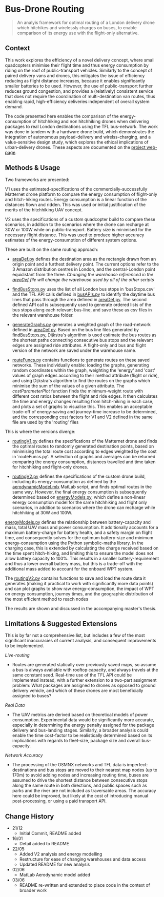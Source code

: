 
# Bus-Drone Routing
> An analyis framework for optimal routing of a London delivery drone which hitchikes and wirelessly charges on buses, to enable comparison of its energy use with the flight-only alternative.


## Context
This work explores the efficiency of a novel delivery concept, where small quadcopters minimise their flight time and thus energy consumption by riding on the roof of public-transport vehicles. Similarly to the concept of paired delivery vans and drones, this mitigates the issue of efficiency reducing as flight distance increases, because it enables significantly smaller batteries to be used. However, the use of public-transport further reduces ground congestion, and provides a (relatively) consistent service that does not require the coordination of multi-destination van routes, thus enabling rapid, high-efficiency deliveries independent of overall system demand.

The code presented here enables the comparison of the energy-consumption of hitchhiking and non hitchhiking drones when delivering packages to real London destinations using the TFL bus-network. The work was done in tandem with a hardware drone build, which demonstrates the integration of autonomous payload-delivery and wirelss-charging, and a value-sensitive design study, which explores the ethical implications of urban-delivery drones. These aspects are documented on the [project web-page](www.annasoligo.co.uk/projectpages/busQuad).


## Methods & Usage

Two frameworks are presented:
   
V1 uses the estimated-specifications of the commercially-successfully Matternet drone platform to compare the energy consumption of flight-only and hitch-hiking routes. Energy consumption is a linear function of the distances flown and ridden. This was used or initial justification of the merits of the hitchhiking UAV concept.

V2 uses the specifications of a custom quadcopter build to compare these scenarios, in addition to the scenarios where the drone can recharge at 30W or 100W while on public-transport. Battery size is minimised for the necessary flight distance. This was used to produce higher accuracy estimates of the energy-consumption of different system options.

These are built on the same routing approach:

- [areaDef.py](./areaDef.py) defines the destination area as the rectangle drawn from an origin point and a furthest delivery point. The current options refer to the 3 Amazon distribution centres in London, and the central-London point equidistant from the three. *Changing the warehouse referenced in the [areaDef](./areaDef.py) file will change the warehouse used by all of the other scripts*

- [findBusStops.py](./findBusStops.py) uses the list of all London bus stops in 'busStops.csv' and the TFL API calls defined in [busAPIs.py](./busAPIs.py) to identify the daytime bus lines that pass through the area defined in [areaDef.py](./areaDef.py). The second defined API call is subsequently used to generate ordered lists of the bus stops along each relevant bus-line, and save these as csv files in the relevant warehouse folder.

- [generateGraphs.py](./generateGraphs.py) generates a weighted graph of the road-network defined in [areaDef.py](./areaDef.py). Based on the bus line files generated by [findBusStops.py](./findBusStops.py), Dijkstra's algorithm is used estimate the bus routes as the shortest paths connecting consecutive bus stops and the relevant edges are assigned ride attributes. A flight-only and bus and flight version of the network are saved under the warehouse name.

- [routeFuncs.py](routeFuncs.py) contains functions to generate routes on these saved networks. These individually enable: loading the graphs, generating random coordinates within the graph, weighting the 'energy' and 'cost' values of graph edges according to their method attribute (flight or ride), and using Dijkstra's algorithm to find the routes on the graphs which minimise the sum of the values of a given attribute. The *costParameterPlot* function finds the minimum-weight route with different cost ratios between the flight and ride edges. It then calculates the time and energy changes resulting from hitch-hiking in each case, and plots a set of graphs to visualise this. This enables an acceptable trade-off of energy-saving and journey-time increase to be determined, and the corresponding cost factors for V1 and V2 defined in the same file are used by the 'routing' files


This is where the versions diverge:

- [routingV1.py](./routingV1.py) defines the specifications of the Matternet drone and finds the optimal routes to randomly generated destination points, based on minimising the total route cost according to edges weighted by the cost in 'routeFuncs.py'. A selection of graphs and  averages can be returned comparing the energy consumption, distances travelled and time taken for hitchhiking and flight-only drones.

- [routingV2.py](./routingV2.py) defines the specifications of the custom drone build, including its energy-consumption as defined by the [aerodynamicModel.mlx](./aerodynamicModel.mlx) MatLab script, and finds optimal routes in the same way. However, the final energy consumption is subsequently determined based on [energyModels.py](energyModels.py), which define a non-linear energy consumption model for the same hitchhiking and flight only scenarios, in addition to scenarios where the drone can recharge while hitchhiking at 30W and 100W. 

[energyModels.py](energyModels.py) defines the relationship between battery-capacity and mass, total UAV mass and power consumption. It additionally accounts for a maximum battery-charge for battery health, and a safety margin on flight time, and consequently solves for the optimum battery-size and minimum energy-consumption using the Python symbolic-maths library. In the charging case, this is extended by calculating the charge received based on the time spent hitch-hiking, and limiting this to ensure  the model does not allow battery capacity to 100%. This results in a smaller battery-requirement and thus a lower overall battery mass, but this is a trade-off with the additional mass added to account for the onboard WPT system.

The [routingV2.py](./routingV2.py) contains functions to save and load the route data it generates (making it practical to work with significantly more data points) and can plot graphs to show raw energy-consumption, the impact of WPT on energy consumption, journey times, and the geographic distribution of the most efficient method to reach nodes

The results are shown and discussed in the accompanying master's thesis.


## Limitations & Suggested Extensions

This is by far not a comprehensive list, but includes a few of the most significant inaccuracies of current analysis, and consequent improvements to be implemented.

 *Live-routing*
- Routes are generated statically over previously saved maps, so assume a bus is always available with rooftop capacity, and always travels at the same constant seed. Real-time use of the TFL API could be implemented instead, with a further extension to a two-part assignment problem: What packages are assigned to drones as opposed to ground delivery vehicle, and which of these drones are most beneficially assigned to buses?

*Real Data*
-  The UAV metrics are derived based on theoretical models of power consumption. Experimental data would be significantly more accurate, especially in determining the energy penalty assigned for the package delivery and bus-landing stages. Similarly, a broader analysis could enable the time cost-factor to be realistically determined based on its implications with regards to fleet-size, package size and overall bus-capacity.

*Network Accuracy*
- The processing of the OSMNX networks and TFL data is imperfect: destinations and bus stops are moved to their nearest map nodes (up to 170m) to avoid adding nodes and increasing routing time, buses are assumed to drive the shortest distance between consecutive stops along the same route in both directions, and public spaces such as parks and the river are not included as traversable areas. The accuracy here could be improved, but likely at the cost of introducing manual post-processing, or using a paid transport API.


## Change History

* 21/12
    * Initial Commit, README added
* 16/01
    * Detail added to README
* 22/05
    * Added V2 analysis and energy modelling
    * Restructure for ease of changing warehouses and data access
    * Updated README for new analysis
* 02/06
    * MatLab Aerodynamic model  added
* 03/06
    * README re-written and extended to place code in the context of broader work
